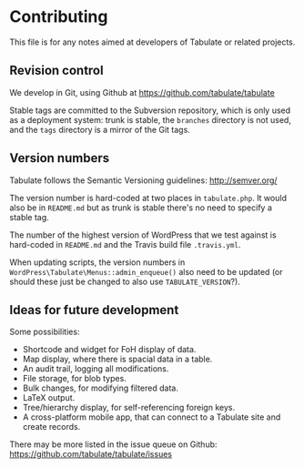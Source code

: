 # Contributing

This file is for any notes aimed at developers of Tabulate or related projects.

## Revision control

We develop in Git, using Github at https://github.com/tabulate/tabulate

Stable tags are committed to the Subversion repository, which is only used as a
deployment system: trunk is stable, the `branches` directory is not used, and
the `tags` directory is a mirror of the Git tags.

## Version numbers

Tabulate follows the Semantic Versioning guidelines: http://semver.org/

The version number is hard-coded at two places in `tabulate.php`. It would also
be in `README.md` but as trunk is stable there's no need to specify a stable
tag.

The number of the highest version of WordPress that we test against is
hard-coded in `README.md` and the Travis build file `.travis.yml`.

When updating scripts, the version numbers in `WordPress\Tabulate\Menus::admin_enqueue()`
also need to be updated (or should these just be changed to also use `TABULATE_VERSION`?).

## Ideas for future development

Some possibilities:

* Shortcode and widget for FoH display of data.
* Map display, where there is spacial data in a table.
* An audit trail, logging all modifications.
* File storage, for blob types.
* Bulk changes, for modifying filtered data.
* LaTeX output.
* Tree/hierarchy display, for self-referencing foreign keys.
* A cross-platform mobile app, that can connect to a Tabulate site and create
  records.

There may be more listed in the issue queue on Github:
https://github.com/tabulate/tabulate/issues
